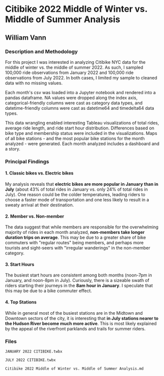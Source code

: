 # Citibike 2022 Middle of Winter vs. Middle of Summer Analysis

## William Vann 

### Description and Methodology

For this project I was interested in analyzing Citibike NYC data for the middle of winter vs. the middle of summer 2022. As such, I sampled 100,000 ride observations from January 2022 and 100,000 ride observations from July 2022.  In both cases, I limited my sample to cleaned data with no missing values.  

Each month's csv was loaded into a Jupyter notebook and rendered into a pandas dataframe. NA values were dropped along the index axis, categorical-friendly columns were cast as category data types, and datetime-friendly columns were cast as datetime64 and timedelta64 data types.  

This data wrangling enabled interesting Tableau visualizations of total rides, average ride length, and ride start hour distribution. Differences based on bike type and membership status were included in the visualizations.  Maps of all bike stations - and the most popular bike stations for the month analyzed - were generated. Each month analyzed includes a dashboard and a story.   

### Principal Findings

#### 1. Classic bikes vs. Electric bikes

My analysis reveals that **electric bikes are more popular in January than in July** (about 43% of total rides in January vs. only 24% of total rides in July). One reason could be the colder temperatures, leading riders to choose a faster mode of transportation and one less likely to result in a sweaty arrival at their destination. 

#### 2. Member vs. Non-member

The data suggest that while members are responsible for the overwhelming majority of rides in each month analyzed, **non-members take longer duration trips on average**. This may be due to a greater share of bike commuters with "regular routes" being members, and perhaps more tourists and sight-seers with "irregular wanderings" in the non-member category.   

#### 3. Start Hours

The busiest start hours are consistent among both months (noon-7pm in January, and noon-8pm in July). Curiously, there is a sizeable swath of riders starting their journeys in the **8am hour in January**. I speculate that this may be due to a bike commuter effect.  

#### 4. Top Stations

While in general most of the busiest stations are in the Midtown and Downtown sectors of the city, it is interesting that **in July stations nearer to the Hudson River become much more active**.  This is most likely explained by the appeal of the riverfront parklands and trails for summer riders. 


### Files

```JANUARY 2022 CITIBIKE.twbx```

```JULY 2022 CITIBIKE.twbx```

```Citibike 2022 Middle of Winter vs. Middle of Summer Analysis.md```
